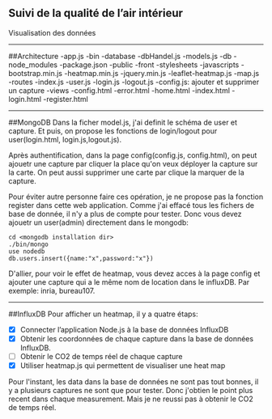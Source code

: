## Suivi de la qualité de l’air intérieur

 Visualisation des données


---

##Architecture
	-app.js
	-bin
	-database
		-dbHandel.js
		-models.js
	-db	
	-node_modules
	-package.json
	-public
		-front
		-stylesheets
		-javascripts
			-bootstrap.min.js
			-heatmap.min.js
			-jquery.min.js
			-leaflet-heatmap.js
			-map.js	
	-routes
		-index.js
		-user.js
		-login.js
		-logout.js
		-config.js: ajouter et supprimer un capture
	-views
		-config.html
		-error.html
		-home.html
		-index.html
		-login.html
		-register.html

---
##MongoDB
Dans la ficher model.js, j'ai definit le schéma de user et capture. Et puis, on propose les fonctions de login/logout pour user(login.html, login.js,logout.js). 

Après authentification, dans la page config(config.js, config.html), on peut ajouetr une capture par cliquer la place qu'on veux déployer la capture sur la carte. On peut aussi supprimer une carte par clique la marquer de la capture.

Pour éviter autre personne faire ces opération, je ne propose pas la fonction register dans cette web application. Comme j'ai effacé tous les fichers de base de donnée, il n'y a plus de compte pour tester. Donc vous devez ajouetr un user(admin) directement dans le mongodb:

```
cd <mongodb installation dir>
./bin/mongo
use nodedb
db.users.insert({name:"x",password:"x"}) 
```

D'allier, pour voir le effet de heatmap, vous devez acces à la page config et ajouter une capture qui a le même nom de location dans le influxDB. Par exemple: inria, bureau107.

---
##InfluxDB
Pour afficher un heatmap, il y a quatre étaps:

- [x] Connecter l’application Node.js à la base de données InfluxDB
- [x] Obtenir les coordonnées de chaque capture dans la base de données InfluxDB. 
- [ ] Obtenir le CO2 de temps réel de chaque capture
- [x] Utiliser heatmap.js qui permettent de visualiser une heat map

Pour l'instant, les data dans la base de données ne sont pas tout bonnes, il y a plusieurs captures ne sont que pour tester. Donc j'obtien le point plus recent dans chaque measurement. Mais je ne reussi pas à obtenir le CO2 de temps réel.  
